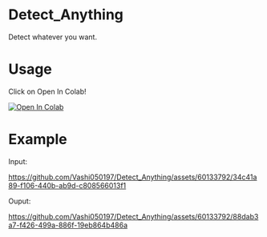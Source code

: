 # Detect_Anything
Detect whatever you want.

# Usage
Click on Open In Colab!

[![Open In Colab](https://colab.research.google.com/assets/colab-badge.svg)](https://colab.research.google.com/drive/1sn1vcE_4b7tCRJpR8wIEtzl_kOxbSVvL?usp=sharing)

# Example

 Input:
 

https://github.com/Vashi050197/Detect_Anything/assets/60133792/34c41a89-f106-440b-ab9d-c808566013f1

 Ouput:


https://github.com/Vashi050197/Detect_Anything/assets/60133792/88dab3a7-f426-499a-886f-19eb864b486a


 


 
